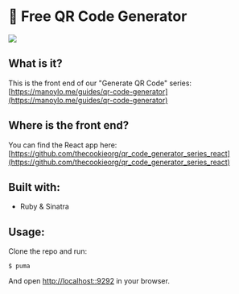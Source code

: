 # 🤩 Free QR Code Generator

![](https://res.cloudinary.com/manoylo/image/upload/v1599334899/qr-code-gen_akopxl.gif)

## What is it?

This is the front end of our "Generate QR Code" series: [https://manoylo.me/guides/qr-code-generator](https://manoylo.me/guides/qr-code-generator)

## Where is the front end?

You can find the React app here: [https://github.com/thecookieorg/qr_code_generator_series_react](https://github.com/thecookieorg/qr_code_generator_series_react)

## Built with:

* Ruby & Sinatra

## Usage:

Clone the repo and run:

```
$ puma
```

And open [http://localhost::9292](http://localhost::9292) in your browser.